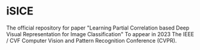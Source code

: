 # iSICE

The official repository for paper "Learning Partial Correlation based Deep Visual Representation for Image Classification" To appear in 2023 The IEEE / CVF Computer Vision and Pattern Recognition Conference (CVPR).

